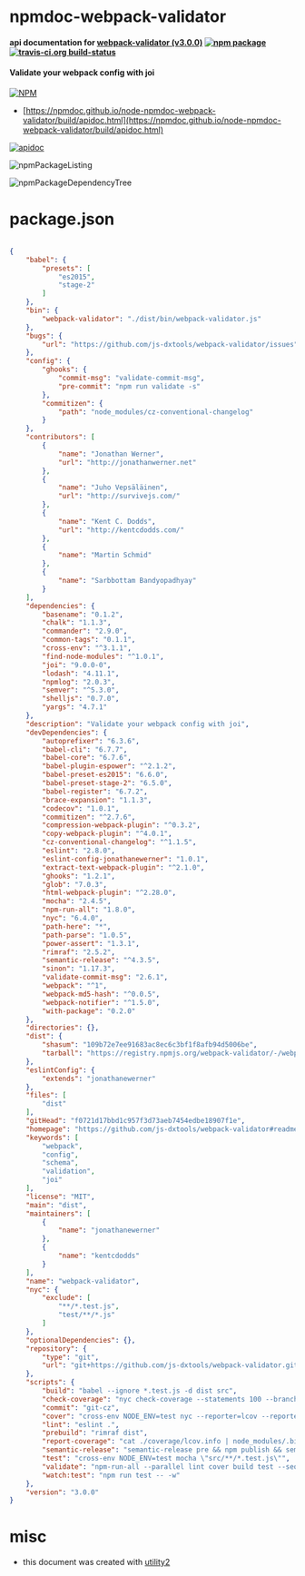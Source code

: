 # npmdoc-webpack-validator

#### api documentation for  [webpack-validator (v3.0.0)](https://github.com/js-dxtools/webpack-validator#readme)  [![npm package](https://img.shields.io/npm/v/npmdoc-webpack-validator.svg?style=flat-square)](https://www.npmjs.org/package/npmdoc-webpack-validator) [![travis-ci.org build-status](https://api.travis-ci.org/npmdoc/node-npmdoc-webpack-validator.svg)](https://travis-ci.org/npmdoc/node-npmdoc-webpack-validator)

#### Validate your webpack config with joi

[![NPM](https://nodei.co/npm/webpack-validator.png?downloads=true&downloadRank=true&stars=true)](https://www.npmjs.com/package/webpack-validator)

- [https://npmdoc.github.io/node-npmdoc-webpack-validator/build/apidoc.html](https://npmdoc.github.io/node-npmdoc-webpack-validator/build/apidoc.html)

[![apidoc](https://npmdoc.github.io/node-npmdoc-webpack-validator/build/screenCapture.buildCi.browser.%252Ftmp%252Fbuild%252Fapidoc.html.png)](https://npmdoc.github.io/node-npmdoc-webpack-validator/build/apidoc.html)

![npmPackageListing](https://npmdoc.github.io/node-npmdoc-webpack-validator/build/screenCapture.npmPackageListing.svg)

![npmPackageDependencyTree](https://npmdoc.github.io/node-npmdoc-webpack-validator/build/screenCapture.npmPackageDependencyTree.svg)



# package.json

```json

{
    "babel": {
        "presets": [
            "es2015",
            "stage-2"
        ]
    },
    "bin": {
        "webpack-validator": "./dist/bin/webpack-validator.js"
    },
    "bugs": {
        "url": "https://github.com/js-dxtools/webpack-validator/issues"
    },
    "config": {
        "ghooks": {
            "commit-msg": "validate-commit-msg",
            "pre-commit": "npm run validate -s"
        },
        "commitizen": {
            "path": "node_modules/cz-conventional-changelog"
        }
    },
    "contributors": [
        {
            "name": "Jonathan Werner",
            "url": "http://jonathanwerner.net"
        },
        {
            "name": "Juho Vepsäläinen",
            "url": "http://survivejs.com/"
        },
        {
            "name": "Kent C. Dodds",
            "url": "http://kentcdodds.com/"
        },
        {
            "name": "Martin Schmid"
        },
        {
            "name": "Sarbbottam Bandyopadhyay"
        }
    ],
    "dependencies": {
        "basename": "0.1.2",
        "chalk": "1.1.3",
        "commander": "2.9.0",
        "common-tags": "0.1.1",
        "cross-env": "^3.1.1",
        "find-node-modules": "^1.0.1",
        "joi": "9.0.0-0",
        "lodash": "4.11.1",
        "npmlog": "2.0.3",
        "semver": "^5.3.0",
        "shelljs": "0.7.0",
        "yargs": "4.7.1"
    },
    "description": "Validate your webpack config with joi",
    "devDependencies": {
        "autoprefixer": "6.3.6",
        "babel-cli": "6.7.7",
        "babel-core": "6.7.6",
        "babel-plugin-espower": "^2.1.2",
        "babel-preset-es2015": "6.6.0",
        "babel-preset-stage-2": "6.5.0",
        "babel-register": "6.7.2",
        "brace-expansion": "1.1.3",
        "codecov": "1.0.1",
        "commitizen": "^2.7.6",
        "compression-webpack-plugin": "^0.3.2",
        "copy-webpack-plugin": "^4.0.1",
        "cz-conventional-changelog": "^1.1.5",
        "eslint": "2.8.0",
        "eslint-config-jonathanewerner": "1.0.1",
        "extract-text-webpack-plugin": "^2.1.0",
        "ghooks": "1.2.1",
        "glob": "7.0.3",
        "html-webpack-plugin": "^2.28.0",
        "mocha": "2.4.5",
        "npm-run-all": "1.8.0",
        "nyc": "6.4.0",
        "path-here": "*",
        "path-parse": "1.0.5",
        "power-assert": "1.3.1",
        "rimraf": "2.5.2",
        "semantic-release": "^4.3.5",
        "sinon": "1.17.3",
        "validate-commit-msg": "2.6.1",
        "webpack": "^1",
        "webpack-md5-hash": "^0.0.5",
        "webpack-notifier": "^1.5.0",
        "with-package": "0.2.0"
    },
    "directories": {},
    "dist": {
        "shasum": "109b72e7ee91683ac8ec6c3bf1f8afb94d5006be",
        "tarball": "https://registry.npmjs.org/webpack-validator/-/webpack-validator-3.0.0.tgz"
    },
    "eslintConfig": {
        "extends": "jonathanewerner"
    },
    "files": [
        "dist"
    ],
    "gitHead": "f0721d17bbd1c957f3d73aeb7454edbe18907f1e",
    "homepage": "https://github.com/js-dxtools/webpack-validator#readme",
    "keywords": [
        "webpack",
        "config",
        "schema",
        "validation",
        "joi"
    ],
    "license": "MIT",
    "main": "dist",
    "maintainers": [
        {
            "name": "jonathanewerner"
        },
        {
            "name": "kentcdodds"
        }
    ],
    "name": "webpack-validator",
    "nyc": {
        "exclude": [
            "**/*.test.js",
            "test/**/*.js"
        ]
    },
    "optionalDependencies": {},
    "repository": {
        "type": "git",
        "url": "git+https://github.com/js-dxtools/webpack-validator.git"
    },
    "scripts": {
        "build": "babel --ignore *.test.js -d dist src",
        "check-coverage": "nyc check-coverage --statements 100 --branches 100 --functions 100 --lines 100",
        "commit": "git-cz",
        "cover": "cross-env NODE_ENV=test nyc --reporter=lcov --reporter=text --reporter=html mocha \"src/**/*.test.js\"",
        "lint": "eslint .",
        "prebuild": "rimraf dist",
        "report-coverage": "cat ./coverage/lcov.info | node_modules/.bin/codecov",
        "semantic-release": "semantic-release pre && npm publish && semantic-release post",
        "test": "cross-env NODE_ENV=test mocha \"src/**/*.test.js\"",
        "validate": "npm-run-all --parallel lint cover build test --sequential check-coverage",
        "watch:test": "npm run test -- -w"
    },
    "version": "3.0.0"
}
```



# misc
- this document was created with [utility2](https://github.com/kaizhu256/node-utility2)
